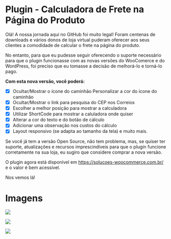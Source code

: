 # Plugin - Calculadora de Frete na Página do Produto

Olá!
A nossa jornada aqui no GitHub foi muito legal! Foram centenas de downloads e vários donos de loja virtual puderam oferecer aos seus clientes a comodidade de calcular o frete na página do produto.

No entanto, para que eu pudesse seguir oferecendo o suporte necessário para que o plugin funcionasse com as novas versões do WooComerce e do WordPress, foi preciso que eu tomasse a decisão de melhorá-lo e torná-lo pago.

**Com esta nova versão, você poderá:**

 - [x] Ocultar/Mostrar o ícone do caminhão  Personalizar a cor do ícone do caminhão  
  - [x] Ocultar/Mostrar o link para pesquisa do CEP nos Correios 
  - [x] Escolher a melhor posição para mostrar a calculadora
  - [x] Utilizar ShortCode para mostrar a caluladora onde quiser 
  - [x] Alterar a cor do texto e do botão de cálculo
  - [x] Adicionar uma observação nos custos do cálculo
  - [x] Layout responsivo (se adapta ao tamanho da tela) e muito mais.

Se você já tem a versão Open Source, não tem problema, mas, se quiser ter suporte, atualizações e recursos imprescindíveis para que o plugin funcione corretamente na sua loja, eu sugiro que considere comprar a nova versão.

O plugin agora está disponível em https://solucoes-woocommerce.com.br/ e o valor é bem acessível.


Nos vemos lá! 


# Imagens

![](https://solucoes-woocommerce.com.br/assets/images/w4.png?raw=true)

![](https://solucoes-woocommerce.com.br/assets/images/w3.png?raw=true)

![](https://solucoes-woocommerce.com.br/assets/images/w1.png?raw=true)
